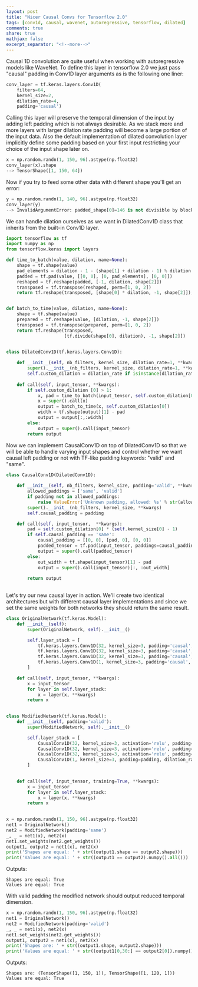 ```yaml
---
layout: post
title: "Nicer Causal Convs for Tensorflow 2.0"
tags: [conv1d, causal, wavenet, autoregressive, tensorflow, dilated]
comments: true
share: true
mathjax: false
excerpt_separator: "<!--more-->"
---
```



Causal 1D convolution are quite useful when working with autoregressive models like WaveNet. To define this layer in tensorflow 2.0 we just pass "causal" padding in Conv1D layer arguments as is the following one liner: 

```python
conv_layer = tf.keras.layers.Conv1D(
    filters=64, 
    kernel_size=2,
    dilation_rate=4, 
    padding='causal')
```

Calling this layer will preserve the temporal dimension of the input by adding left padding which is not always desirable.  As we stack more and more layers with larger dilation rate padding will become a large portion of the input data. Also the default implementation of dilated convolution layer implicitly define some padding based on your first input restricting your choice of the input shape later on.


<!--more-->


```python
x = np.random.randn(1, 150, 96).astype(np.float32)
conv_layer(x).shape
--> TensorShape([1, 150, 64])
```

Now if you try to feed some other data with different shape you'll get an error:

```python
y = np.random.randn(1, 140, 96).astype(np.float32)
conv_layer(y)
--> InvalidArgumentError: padded_shape[0]=146 is not divisible by block_shape[0]=4 [Op:SpaceToBatchND]
```

We can handle dilation ourselves as we want in DilatedConv1D class that inherits from the built-in Conv1D layer.


```python
import tensorflow as tf
import numpy as np
from tensorflow.keras import layers

def time_to_batch(value, dilation, name=None):
    shape = tf.shape(value)
    pad_elements = dilation - 1 - (shape[1] + dilation - 1) % dilation
    padded = tf.pad(value, [[0, 0], [0, pad_elements], [0, 0]])
    reshaped = tf.reshape(padded, [-1, dilation, shape[2]])
    transposed = tf.transpose(reshaped, perm=[1, 0, 2])
    return tf.reshape(transposed, [shape[0] * dilation, -1, shape[2]]), pad_elements


def batch_to_time(value, dilation, name=None):
    shape = tf.shape(value)
    prepared = tf.reshape(value, [dilation, -1, shape[2]])
    transposed = tf.transpose(prepared, perm=[1, 0, 2])
    return tf.reshape(transposed,
                      [tf.divide(shape[0], dilation), -1, shape[2]])


class DilatedConv1D(tf.keras.layers.Conv1D):
    
    def __init__(self, nb_filters, kernel_size, dilation_rate=1, **kwargs):
        super().__init__(nb_filters, kernel_size, dilation_rate=1, **kwargs)
        self.custom_dilation = dilation_rate if isinstance(dilation_rate, tuple) else (dilation_rate, )
    
    def call(self, input_tensor, **kwargs):
        if self.custom_dilation [0] > 1:
            x, pad = time_to_batch(input_tensor, self.custom_dilation[0])
            x = super().call(x)
            output = batch_to_time(x, self.custom_dilation[0])
            width = tf.shape(output)[1] - pad
            output = output[:,:width]
        else:
            output = super().call(input_tensor)
        return output
```

Now we can implement CausalConv1D on top of DilatedConv1D so that we will be able to handle varying input shapes and control whether we want causal left padding or not with TF-like padding keywords: "valid" and "same".


```python
class CausalConv1D(DilatedConv1D):
    
    def __init__(self, nb_filters, kernel_size, padding='valid', **kwargs):
        allowed_paddings = ['same', 'valid']
        if padding not in allowed_paddings:
            raise ValueError('Unknown padding, allowed: %s' % str(allowed_paddings))
        super().__init__(nb_filters, kernel_size, **kwargs)
        self.causal_padding = padding

    def call(self, input_tensor,  **kwargs):
        pad = self.custom_dilation[0] * (self.kernel_size[0] - 1)
        if self.causal_padding == 'same':
            causal_padding = [[0, 0], [pad, 0], [0, 0]]
            padded_tensor = tf.pad(input_tensor, paddings=causal_padding)
            output = super().call(padded_tensor)
        else: 
            out_width = tf.shape(input_tensor)[1] - pad
            output = super().call(input_tensor)[:, :out_width]
            
        return output
    
```

Let's try our new causal layer in action. We'll create two identical architectures but with different causal layer implementations and since we set the same weights for both networks they should return the same result.


```python
class OriginalNetwork(tf.keras.Model):
    def __init__(self):
        super(OriginalNetwork, self).__init__()

        self.layer_stack = [
            tf.keras.layers.Conv1D(32, kernel_size=3, padding='causal', activation='relu', dilation_rate=1),
            tf.keras.layers.Conv1D(32, kernel_size=3, padding='causal', activation='relu', dilation_rate=2),
            tf.keras.layers.Conv1D(32, kernel_size=3, padding='causal', activation='relu', dilation_rate=4),
            tf.keras.layers.Conv1D(1, kernel_size=3, padding='causal', dilation_rate=8)
        ]

    def call(self, input_tensor, **kwargs):
        x = input_tensor
        for layer in self.layer_stack:
            x = layer(x, **kwargs)
        return x

    
class ModifiedNetwork(tf.keras.Model):
    def __init__(self, padding='valid'):
        super(ModifiedNetwork, self).__init__()

        self.layer_stack = [
            CausalConv1D(32, kernel_size=3, activation='relu', padding=padding, dilation_rate=1),
            CausalConv1D(32, kernel_size=3, activation='relu', padding=padding, dilation_rate=2),
            CausalConv1D(32, kernel_size=3, activation='relu', padding=padding, dilation_rate=4),
            CausalConv1D(1, kernel_size=3, padding=padding, dilation_rate=8)
        ]
            

    def call(self, input_tensor, training=True, **kwargs):
        x = input_tensor
        for layer in self.layer_stack:
            x = layer(x, **kwargs)
        return x
    
```


```python
x = np.random.randn(1, 150, 96).astype(np.float32)
net1 = OriginalNetwork()
net2 = ModifiedNetwork(padding='same')
_, _ = net1(x), net2(x)
net1.set_weights(net2.get_weights())
output1, output2 = net1(x), net2(x)
print('Shapes are equal: ' + str((output1.shape == output2.shape)))
print('Values are equal: ' + str((output1 == output2).numpy().all()))
```

Outputs:

    Shapes are equal: True
    Values are equal: True

With valid padding the modified network should output reduced temporal dimension.

```python
x = np.random.randn(1, 150, 96).astype(np.float32)
net1 = OriginalNetwork()
net2 = ModifiedNetwork(padding='valid')
_, _ = net1(x), net2(x)
net1.set_weights(net2.get_weights())
output1, output2 = net1(x), net2(x)
print('Shapes are: ' + str((output1.shape, output2.shape)))
print('Values are equal: ' + str((output1[0,30:] == output2[0]).numpy().all()))

```

Outputs:

    Shapes are: (TensorShape([1, 150, 1]), TensorShape([1, 120, 1]))
    Values are equal: True




